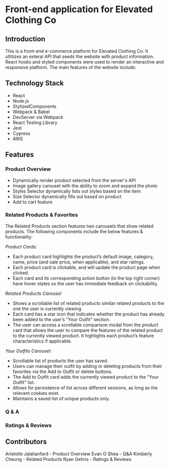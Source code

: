 # Front-end application for Elevated Clothing Co

## Introduction
This is a front-end e-commerce platform for Elevated Clothing Co. It utlitizes an exteral API that seeds the website with product information. React hooks and styled components were used to render an interactive and responsive platform. The main features of the website include:

## Technology Stack
* React
* Node.js
* StylizedComponents
* Webpack & Babel
* DevServer via Webpack
* React Testing Library
* Jest
* Cypress
* AWS

## Features

### Product Overview

* Dynamically render product selected from the server's API 
* Image gallery carousel with the ability to zoom and expand the photo 
* Styles Selector dynamically lists out styles based on the item 
* Size Selector dynamically fills out based on product 
* Add to cart feature

### Related Products & Favorites

The Related Products section features two carousels that show related products. The following components include the below features & functionality:

*Product Cards:*
* Each product card highlights the product’s default image, category, name, price (and sale price, when applicable), and star ratings.
* Each product card is clickable, and will update the product page when clicked.
* Each card and its corresponding action button (in the top right corner) have hover states so the user has immediate feedback on clickability.

*Related Products Carousel*
* Shows a scrollable list of related products similar related products to the one the user is currently viewing
* Each card has a star icon that indicates whether the product has already been added to the user’s ”Your Outfit” section.
* The user can access a scrollable comparison modal from the product card that allows the user to compare the features of the related product to the currently viewed product. It highlights each product’s feature characteristics if applicable.

*Your Outfits Carousel:*
* Scrollable list of products the user has saved.
* Users can manage their outfit by adding or deleting products from their favorites via the Add to Outfit or delete buttons.
* The Add to Outfit card adds the currently viewed product to the “Your Outfit” list.
* Allows for persistence of list across different sessions, as long as the relevant cookies exist.
* Maintains a saved list of unique products only.

### Q & A

### Ratings & Reviews

## Contributors
Aristotle Jalalianfard - Product Overview
Evan O Shea - Q&A
Kimberly Cheung - Related Products
Ryan Gehris - Ratings & Reviews
